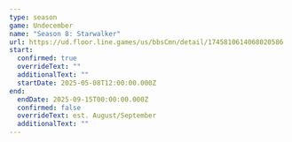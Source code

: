 ```yaml
---
type: season
game: Undecember
name: "Season 8: Starwalker"
url: https://ud.floor.line.games/us/bbsCmn/detail/1745810614068020586
start:
  confirmed: true
  overrideText: ""
  additionalText: ""
  startDate: 2025-05-08T12:00:00.000Z
end:
  endDate: 2025-09-15T00:00:00.000Z
  confirmed: false
  overrideText: est. August/September
  additionalText: ""
---
```

